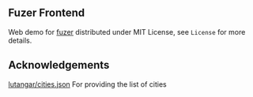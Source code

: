 ## Fuzer Frontend

Web demo for [fuzer](https://github.com/arjit95/fuzer) distributed under MIT License, see `License` for more details.

## Acknowledgements
[lutangar/cities.json](https://github.com/lutangar/cities.json/) For providing the list of cities
